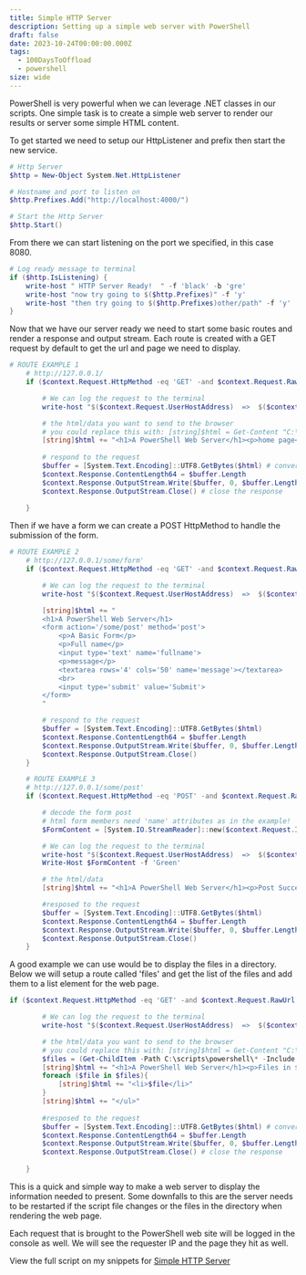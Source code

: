 ```yaml
---
title: Simple HTTP Server
description: Setting up a simple web server with PowerShell
draft: false
date: 2023-10-24T00:00:00.000Z
tags:
  - 100DaysToOffload
  - powershell
size: wide
---
```


PowerShell is very powerful when we can leverage .NET classes in our scripts. One simple task is to create a simple web server to render our results or server some simple HTML content.

To get started we need to setup our HttpListener and prefix then start the new service.

```powershell
# Http Server
$http = New-Object System.Net.HttpListener

# Hostname and port to listen on
$http.Prefixes.Add("http://localhost:4000/")

# Start the Http Server 
$http.Start()
```

From there we can start listening on the port we specified, in this case 8080.

```powershell
# Log ready message to terminal 
if ($http.IsListening) {
    write-host " HTTP Server Ready!  " -f 'black' -b 'gre'
    write-host "now try going to $($http.Prefixes)" -f 'y'
    write-host "then try going to $($http.Prefixes)other/path" -f 'y'
}
```

Now that we have our server ready we need to start some basic routes and render a response and output stream. Each route is created with a GET request by default to get the url and page we need to display.

```powershell
# ROUTE EXAMPLE 1
    # http://127.0.0.1/
    if ($context.Request.HttpMethod -eq 'GET' -and $context.Request.RawUrl -eq '/') {

        # We can log the request to the terminal
        write-host "$($context.Request.UserHostAddress)  =>  $($context.Request.Url)" -f 'mag'

        # the html/data you want to send to the browser
        # you could replace this with: [string]$html = Get-Content "C:\some\path\index.html" -Raw
        [string]$html += "<h1>A PowerShell Web Server</h1><p>home page</p>" 
        
        # respond to the request
        $buffer = [System.Text.Encoding]::UTF8.GetBytes($html) # convert html to bytes
        $context.Response.ContentLength64 = $buffer.Length
        $context.Response.OutputStream.Write($buffer, 0, $buffer.Length) #stream to browser
        $context.Response.OutputStream.Close() # close the response
    
    }

```

Then if we have a form we can create a POST HttpMethod to handle the submission of the form.

```powershell
# ROUTE EXAMPLE 2
    # http://127.0.0.1/some/form'
    if ($context.Request.HttpMethod -eq 'GET' -and $context.Request.RawUrl -eq '/some/form') {

        # We can log the request to the terminal
        write-host "$($context.Request.UserHostAddress)  =>  $($context.Request.Url)" -f 'mag'

        [string]$html += "
        <h1>A PowerShell Web Server</h1>
        <form action='/some/post' method='post'>
            <p>A Basic Form</p>
            <p>Full name</p>
            <input type='text' name='fullname'>
            <p>message</p>
            <textarea rows='4' cols='50' name='message'></textarea>
            <br>
            <input type='submit' value='Submit'>
        </form>
        "

        # respond to the request
        $buffer = [System.Text.Encoding]::UTF8.GetBytes($html) 
        $context.Response.ContentLength64 = $buffer.Length
        $context.Response.OutputStream.Write($buffer, 0, $buffer.Length) 
        $context.Response.OutputStream.Close()
    }

    # ROUTE EXAMPLE 3
    # http://127.0.0.1/some/post'
    if ($context.Request.HttpMethod -eq 'POST' -and $context.Request.RawUrl -eq '/some/post') {

        # decode the form post
        # html form members need 'name' attributes as in the example!
        $FormContent = [System.IO.StreamReader]::new($context.Request.InputStream).ReadToEnd()

        # We can log the request to the terminal
        write-host "$($context.Request.UserHostAddress)  =>  $($context.Request.Url)" -f 'mag'
        Write-Host $FormContent -f 'Green'

        # the html/data
        [string]$html += "<h1>A PowerShell Web Server</h1><p>Post Successful!</p><p>$FormContent</p>" 

        #resposed to the request
        $buffer = [System.Text.Encoding]::UTF8.GetBytes($html)
        $context.Response.ContentLength64 = $buffer.Length
        $context.Response.OutputStream.Write($buffer, 0, $buffer.Length)
        $context.Response.OutputStream.Close() 
    }
```

A good example we can use would be to display the files in a directory. Below we will setup a route called 'files' and get the list of the files and add them to a list element for the web page.

```powershell
if ($context.Request.HttpMethod -eq 'GET' -and $context.Request.RawUrl -eq '/files') {

        # We can log the request to the terminal
        write-host "$($context.Request.UserHostAddress)  =>  $($context.Request.Url)" -f 'mag'

        # the html/data you want to send to the browser
        # you could replace this with: [string]$html = Get-Content "C:\some\path\index.html" -Raw
        $files = (Get-ChildItem -Path C:\scripts\powershell\* -Include *.ps1).Name
        [string]$html += "<h1>A PowerShell Web Server</h1><p>Files in $($PSScriptRoot)</p><ul>" 
        foreach ($file in $files){
            [string]$html += "<li>$file</li>"
        }
        [string]$html += "</ul>"
        
        #resposed to the request
        $buffer = [System.Text.Encoding]::UTF8.GetBytes($html) # convert html to bytes
        $context.Response.ContentLength64 = $buffer.Length
        $context.Response.OutputStream.Write($buffer, 0, $buffer.Length) # stream to browser
        $context.Response.OutputStream.Close() # close the response
    
    }
```

This is a quick and simple way to make a web server to display the information needed to present. Some downfalls to this are the server needs to be restarted if the script file changes or the files in the directory when rendering the web page.

Each request that is brought to the PowerShell web site will be logged in the console as well. We will see the requester IP and the page they hit as well.

View the full script on my snippets for [Simple HTTP Server](https://codeberg.org/cjerrington/snippets/src/branch/main/powershell/SimpleHTTPServer.ps1)
